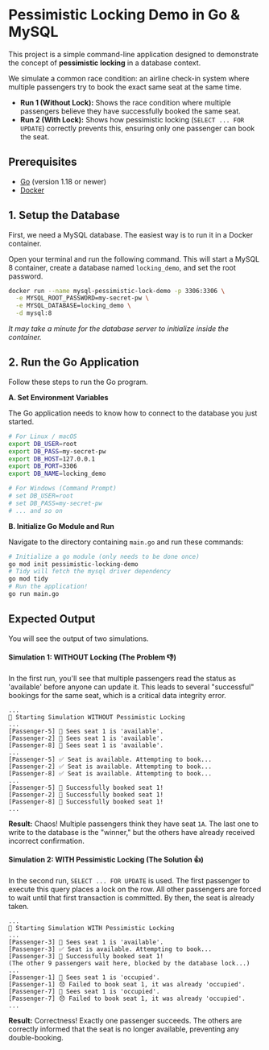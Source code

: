 # Pessimistic Locking Demo in Go & MySQL

This project is a simple command-line application designed to demonstrate the concept of **pessimistic locking** in a database context.

We simulate a common race condition: an airline check-in system where multiple passengers try to book the exact same seat at the same time.

-   **Run 1 (Without Lock):** Shows the race condition where multiple passengers believe they have successfully booked the same seat.
-   **Run 2 (With Lock):** Shows how pessimistic locking (`SELECT ... FOR UPDATE`) correctly prevents this, ensuring only one passenger can book the seat.

## Prerequisites

-   [Go](https://go.dev/doc/install) (version 1.18 or newer)
-   [Docker](https://www.docker.com/get-started/)

## 1. Setup the Database

First, we need a MySQL database. The easiest way is to run it in a Docker container.

Open your terminal and run the following command. This will start a MySQL 8 container, create a database named `locking_demo`, and set the root password.

```bash
docker run --name mysql-pessimistic-lock-demo -p 3306:3306 \
  -e MYSQL_ROOT_PASSWORD=my-secret-pw \
  -e MYSQL_DATABASE=locking_demo \
  -d mysql:8
```
*It may take a minute for the database server to initialize inside the container.*

## 2. Run the Go Application

Follow these steps to run the Go program.

**A. Set Environment Variables**

The Go application needs to know how to connect to the database you just started.

```bash
# For Linux / macOS
export DB_USER=root
export DB_PASS=my-secret-pw
export DB_HOST=127.0.0.1
export DB_PORT=3306
export DB_NAME=locking_demo

# For Windows (Command Prompt)
# set DB_USER=root
# set DB_PASS=my-secret-pw
# ... and so on
```

**B. Initialize Go Module and Run**

Navigate to the directory containing `main.go` and run these commands:

```bash
# Initialize a go module (only needs to be done once)
go mod init pessimistic-locking-demo
# Tidy will fetch the mysql driver dependency
go mod tidy
# Run the application!
go run main.go
```

## Expected Output

You will see the output of two simulations.

#### Simulation 1: WITHOUT Locking (The Problem 👎)

In the first run, you'll see that multiple passengers read the status as 'available' before anyone can update it. This leads to several "successful" bookings for the same seat, which is a critical data integrity error.

```
...
🚀 Starting Simulation WITHOUT Pessimistic Locking
...
[Passenger-5] 👀 Sees seat 1 is 'available'.
[Passenger-2] 👀 Sees seat 1 is 'available'.
[Passenger-8] 👀 Sees seat 1 is 'available'.
...
[Passenger-5] ✅ Seat is available. Attempting to book...
[Passenger-2] ✅ Seat is available. Attempting to book...
[Passenger-8] ✅ Seat is available. Attempting to book...
...
[Passenger-5] 🎉 Successfully booked seat 1!
[Passenger-2] 🎉 Successfully booked seat 1!
[Passenger-8] 🎉 Successfully booked seat 1!
...
```
**Result:** Chaos! Multiple passengers think they have seat `1A`. The last one to write to the database is the "winner," but the others have already received incorrect confirmation.

#### Simulation 2: WITH Pessimistic Locking (The Solution 👍)

In the second run, `SELECT ... FOR UPDATE` is used. The first passenger to execute this query places a lock on the row. All other passengers are forced to wait until that first transaction is committed. By then, the seat is already taken.

```
...
🚀 Starting Simulation WITH Pessimistic Locking
...
[Passenger-3] 👀 Sees seat 1 is 'available'.
[Passenger-3] ✅ Seat is available. Attempting to book...
[Passenger-3] 🎉 Successfully booked seat 1!
(The other 9 passengers wait here, blocked by the database lock...)
...
[Passenger-1] 👀 Sees seat 1 is 'occupied'.
[Passenger-1] 😞 Failed to book seat 1, it was already 'occupied'.
[Passenger-7] 👀 Sees seat 1 is 'occupied'.
[Passenger-7] 😞 Failed to book seat 1, it was already 'occupied'.
...
```
**Result:** Correctness! Exactly one passenger succeeds. The others are correctly informed that the seat is no longer available, preventing any double-booking.